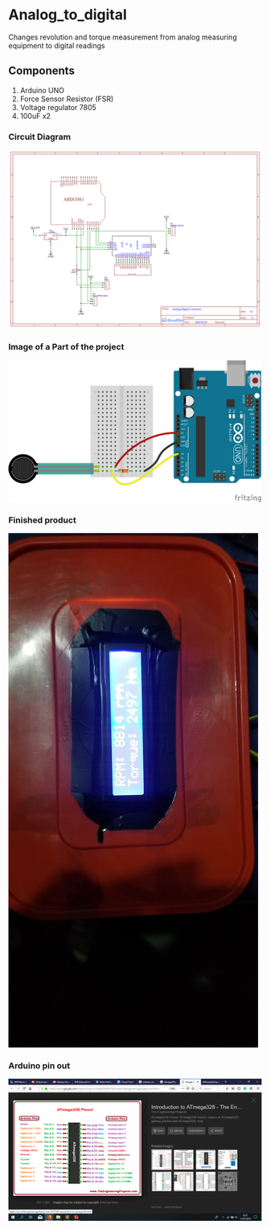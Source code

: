 # Analog_to_digital
Changes revolution and torque measurement from analog measuring equipment to digital readings

## Components
1. Arduino UNO
2. Force Sensor Resistor (FSR)
3. Voltage regulator 7805
4. 100uF x2

### Circuit Diagram
![circuit diagram](https://github.com/IamNator/Analog_to_digital/blob/master/hardware/Schematic_Analog%20to%20digital%20Converter_Sheet.png)

### Image of a Part of the project
![part of the project](https://github.com/IamNator/Analog_to_digital/blob/master/public/fritzing_example_bb_2_hJdn0YtrP6.png)

### Finished product
![Finished product](https://github.com/IamNator/Analog_to_digital/blob/master/public/20200203_072846.jpg)

### Arduino pin out
![Arduino pin out](https://github.com/IamNator/Analog_to_digital/blob/master/public/Arduino_pinout.png)
